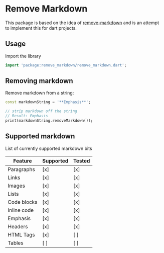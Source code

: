 # Remove Markdown

This package is based on the idea of [remove-markdown](https://www.npmjs.com/package/remove-markdown) and is an attempt to implement this for dart projects.

## Usage

Import the library

```dart
import 'package:remove_markdown/remove_markdown.dart';
```

## Removing markdown

Remove markdown from a string:

```dart
const markdownString = '**Emphasis**';

// strip markdown off the string
// Result: Emphasis
print(markdownString.removeMarkdown());
```

## Supported markdown

List of currently supported markdown bits

Feature | Supported | Tested
---|---|---
Paragraphs | [x] | [x]
Links | [x] | [x]
Images | [x] | [x]
Lists | [x] | [x]
Code blocks | [x] | [x]
Inline code | [x] | [x]
Emphasis | [x] | [x]
Headers | [x] | [x]
HTML Tags | [x] | [ ]
Tables | [ ] | [ ]

